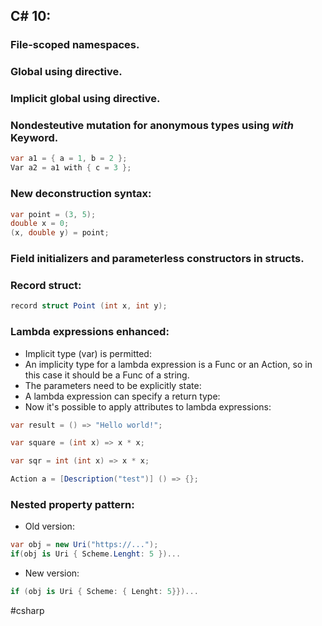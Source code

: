 ## C# 10:

### File-scoped namespaces.
### Global using directive.
### Implicit global using directive.
### Nondesteutive mutation for anonymous types using ***with*** Keyword.

```csharp
var a1 = { a = 1, b = 2 };
Var a2 = a1 with { c = 3 };
```

### New deconstruction  syntax:

```csharp
var point = (3, 5);
double x = 0;
(x, double y) = point;
```

### Field initializers and parameterless constructors in structs.
### Record struct:

```csharp
record struct Point (int x, int y);
```

### Lambda expressions enhanced:
* Implicit type (var) is permitted:
* An implicity type for a lambda expression is a Func or an Action, so in this case it should be a Func of a string.
* The parameters need to be explicitly state:
* A lambda expression can specify a return type:
* Now it's possible to apply attributes to lambda expressions:

```csharp
var result = () => "Hello world!";
```

```csharp
var square = (int x) => x * x;
```

```csharp
var sqr = int (int x) => x * x;
```

```csharp
Action a = [Description("test")] () => {};
```

### Nested property pattern:
* Old version:

```csharp
var obj = new Uri("https://...");
if(obj is Uri { Scheme.Lenght: 5 })...
```

* New version:

```csharp
if (obj is Uri { Scheme: { Lenght: 5}})...
```

#csharp